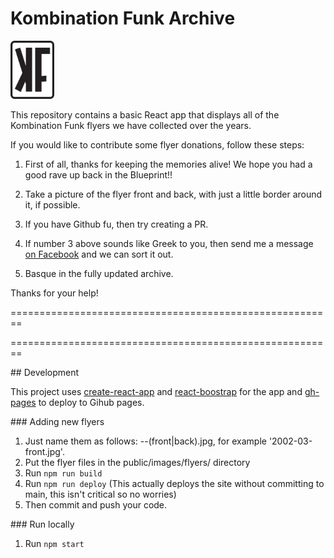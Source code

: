 # Kombination Funk Archive

<img src="src/assets/img/kf-box-logo.svg" width="70"/>

This repository contains a basic React app that displays all of the Kombination Funk flyers we have collected over the years. 

If you would like to contribute some flyer donations, follow these steps:

1. First of all, thanks for keeping the memories alive! We hope you had a good rave up back in the Blueprint!!

2. Take a picture of the flyer front and back, with just a little border around it, if possible. 

3. If you have Github fu, then try creating a PR. 

4. If number 3 above sounds like Greek to you, then send me a message [on Facebook](https://www.facebook.com/chrismacp/) and we can sort it out. 

5. Basque in the fully updated archive.

Thanks for your help!




========================================================




========================================================

## Development 

This project uses [create-react-app](https://create-react-app.dev/) and [react-boostrap](https://react-bootstrap.netlify.app/docs) for the app and [gh-pages](https://www.npmjs.com/package/gh-pages) to deploy to Gihub pages.

### Adding new flyers

1. Just name them as follows: <year>-<month>-(front|back).jpg, for example '2002-03-front.jpg'.
2. Put the flyer files in the public/images/flyers/ directory
3. Run `npm run build`
4. Run `npm run deploy` (This actually deploys the site without committing to main, this isn't critical so no worries)
5. Then commit and push your code.

### Run locally

1. Run `npm start`


